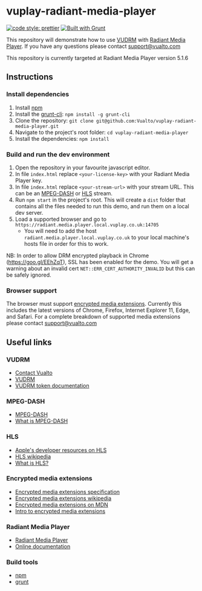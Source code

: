 # vuplay-radiant-media-player

[![code style: prettier](https://img.shields.io/badge/code_style-prettier-ff69b4.svg?style=flat-square)](https://github.com/prettier/prettier)
[![Built with Grunt](http://cdn.gruntjs.com/builtwith.svg)](https://gruntjs.com/)

This repository will demonstrate how to use [VUDRM](https://docs.vualto.com/projects/vudrm/en/latest/index.html) with [Radiant Media Player](https://www.radiantmediaplayer.com). If you have any questions please contact support@vualto.com

This repository is currently targeted at Radiant Media Player version 5.1.6

## Instructions

### Install dependencies

1. Install [npm](https://www.npmjs.com/)
2. Install the [grunt-cli](https://www.npmjs.com/package/grunt-cli): `npm install -g grunt-cli`
3. Clone the repository: `git clone git@github.com:Vualto/vuplay-radiant-media-player.git`
4. Navigate to the project's root folder: `cd vuplay-radiant-media-player`
5. Install the dependencies: `npm install`

### Build and run the dev environment

1. Open the repository in your favourite javascript editor.
2. In file `index.html` replace `<your-license-key>` with your Radiant Media Player key.
3. In file `index.html` replace `<your-stream-url>` with your stream URL. This can be an [MPEG-DASH](https://en.wikipedia.org/wiki/Dynamic_Adaptive_Streaming_over_HTTP) or [HLS](https://developer.apple.com/streaming/) stream.
4. Run `npm start` in the project's root. This will create a `dist` folder that contains all the files needed to run this demo, and run them on a local dev server.
5. Load a supported browser and go to `https://radiant.media.player.local.vuplay.co.uk:14705`
    - You will need to add the host `radiant.media.player.local.vuplay.co.uk` to your local machine's hosts file in order for this to work.

NB: In order to allow DRM encrypted playback in Chrome (https://goo.gl/EEhZqT), SSL has been enabled for the demo. You will get a warning about an invalid cert `NET::ERR_CERT_AUTHORITY_INVALID` but this can be safely ignored.

### Browser support

The browser must support [encrypted media extensions](https://www.w3.org/TR/2016/CR-encrypted-media-20160705/).
Currently this includes the latest versions of Chrome, Firefox, Internet Explorer 11, Edge, and Safari.
For a complete breakdown of supported media extensions please contact support@vualto.com

## Useful links

### VUDRM

- [Contact Vualto](https://www.vualto.com/contact-us/)
- [VUDRM](https://docs.vualto.com/projects/vudrm/en/latest/index.html)
- [VUDRM token documentation](https://docs.vualto.com/projects/vudrm/en/latest/VUDRM-token.html)

### MPEG-DASH

- [MPEG-DASH](https://en.wikipedia.org/wiki/Dynamic_Adaptive_Streaming_over_HTTP)
- [What is MPEG-DASH](https://www.streamingmedia.com/Articles/Editorial/What-Is-.../What-is-MPEG-DASH-79041.aspx)

### HLS

- [Apple's developer resources on HLS](https://developer.apple.com/streaming/)
- [HLS wikipedia](https://en.wikipedia.org/wiki/HTTP_Live_Streaming)
- [What is HLS?](https://www.streamingmedia.com/Articles/Editorial/What-Is-.../What-is-HLS-(HTTP-Live-Streaming)-78221.aspx)

### Encrypted media extensions

- [Encrypted media extensions specification](https://www.w3.org/TR/2016/CR-encrypted-media-20160705/)
- [Encrypted media extensions wikipedia](https://en.wikipedia.org/wiki/Encrypted_Media_Extensions)
- [Encrypted media extensions on MDN](https://developer.mozilla.org/en-US/docs/Web/API/Encrypted_Media_Extensions_API)
- [Intro to encrypted media extensions](https://www.html5rocks.com/en/tutorials/eme/basics/)

### Radiant Media Player

- [Radiant Media Player](https://www.radiantmediaplayer.com)
- [Online documentation](https://www.radiantmediaplayer.com/docs/latest/quick-start.html)

### Build tools

- [npm](https://www.npmjs.com/)
- [grunt](https://gruntjs.com/)
